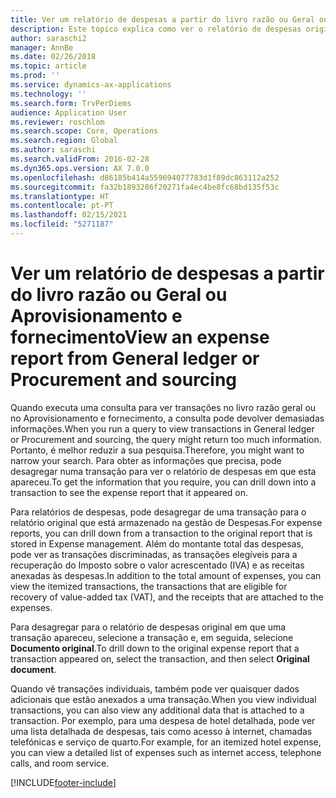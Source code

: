 ```yaml
---
title: Ver um relatório de despesas a partir do livro razão ou Geral ou Aprovisionamento e fornecimento
description: Este tópico explica como ver o relatório de despesas original em que uma transação apareceu.
author: saraschi2
manager: AnnBe
ms.date: 02/26/2018
ms.topic: article
ms.prod: ''
ms.service: dynamics-ax-applications
ms.technology: ''
ms.search.form: TrvPerDiems
audience: Application User
ms.reviewer: roschlom
ms.search.scope: Core, Operations
ms.search.region: Global
ms.author: saraschi
ms.search.validFrom: 2016-02-28
ms.dyn365.ops.version: AX 7.0.0
ms.openlocfilehash: d86185b414a559694077783d1f89dc863112a252
ms.sourcegitcommit: fa32b1893286f20271fa4ec4be8fc68bd135f53c
ms.translationtype: HT
ms.contentlocale: pt-PT
ms.lasthandoff: 02/15/2021
ms.locfileid: "5271187"
---
```

# <a name="view-an-expense-report-from-general-ledger-or-procurement-and-sourcing"></a><span data-ttu-id="22286-103">Ver um relatório de despesas a partir do livro razão ou Geral ou Aprovisionamento e fornecimento</span><span class="sxs-lookup"><span data-stu-id="22286-103">View an expense report from General ledger or Procurement and sourcing</span></span>

<span data-ttu-id="22286-104">Quando executa uma consulta para ver transações no livro razão geral ou no Aprovisionamento e fornecimento, a consulta pode devolver demasiadas informações.</span><span class="sxs-lookup"><span data-stu-id="22286-104">When you run a query to view transactions in General ledger or Procurement and sourcing, the query might return too much information.</span></span> <span data-ttu-id="22286-105">Portanto, é melhor reduzir a sua pesquisa.</span><span class="sxs-lookup"><span data-stu-id="22286-105">Therefore, you might want to narrow your search.</span></span> <span data-ttu-id="22286-106">Para obter as informações que precisa, pode desagregar numa transação para ver o relatório de despesas em que esta apareceu.</span><span class="sxs-lookup"><span data-stu-id="22286-106">To get the information that you require, you can drill down into a transaction to see the expense report that it appeared on.</span></span>

<span data-ttu-id="22286-107">Para relatórios de despesas, pode desagregar de uma transação para o relatório original que está armazenado na gestão de Despesas.</span><span class="sxs-lookup"><span data-stu-id="22286-107">For expense reports, you can drill down from a transaction to the original report that is stored in Expense management.</span></span> <span data-ttu-id="22286-108">Além do montante total das despesas, pode ver as transações discriminadas, as transações elegíveis para a recuperação do Imposto sobre o valor acrescentado (IVA) e as receitas anexadas às despesas.</span><span class="sxs-lookup"><span data-stu-id="22286-108">In addition to the total amount of expenses, you can view the itemized transactions, the transactions that are eligible for recovery of value-added tax (VAT), and the receipts that are attached to the expenses.</span></span>

<span data-ttu-id="22286-109">Para desagregar para o relatório de despesas original em que uma transação apareceu, selecione a transação e, em seguida, selecione **Documento original**.</span><span class="sxs-lookup"><span data-stu-id="22286-109">To drill down to the original expense report that a transaction appeared on, select the transaction, and then select **Original document**.</span></span>

<span data-ttu-id="22286-110">Quando vê transações individuais, também pode ver quaisquer dados adicionais que estão anexados a uma transação.</span><span class="sxs-lookup"><span data-stu-id="22286-110">When you view individual transactions, you can also view any additional data that is attached to a transaction.</span></span> <span data-ttu-id="22286-111">Por exemplo, para uma despesa de hotel detalhada, pode ver uma lista detalhada de despesas, tais como acesso à internet, chamadas telefónicas e serviço de quarto.</span><span class="sxs-lookup"><span data-stu-id="22286-111">For example, for an itemized hotel expense, you can view a detailed list of expenses such as internet access, telephone calls, and room service.</span></span>


[!INCLUDE[footer-include](../includes/footer-banner.md)]